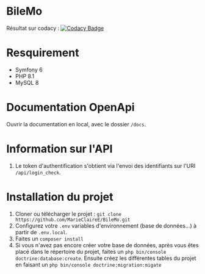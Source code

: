 # BileMo

Résultat sur codacy : [![Codacy Badge](https://app.codacy.com/project/badge/Grade/29cd0e629f534a31889b00f839c1a9f8)](https://www.codacy.com/gh/MarieClaireE/BileMo/dashboard?utm_source=github.com&amp;utm_medium=referral&amp;utm_content=MarieClaireE/BileMo&amp;utm_campaign=Badge_Grade)

# Resquirement
 - Symfony 6 
 - PHP 8.1
 - MySQL 8

# Documentation OpenApi 
Ouvrir la documentation en local, avec le dossier `/docs`.

# Information sur l'API 
1. Le token d'authentification s'obtient via l'envoi des identifiants sur 
l'URI `/api/login_check`.


# Installation du projet 
1. Cloner ou télécharger le projet :
   `git clone https://github.com/MarieClaireE/BileMo.git`
2. Configurez votre `.env` variables d'environnement (base de données...) à partir de `.env.local`.
3. Faites un `composer install`
4. Si vous n'avez pas encore créer votre base de données, après vous 
êtes placé dans le répertoire du projet, faites un `php bin/console doctrine:database:create`.
Ensuite créez les différentes tables du projet en faisant un `php bin/console doctrine:migration:migate`
